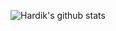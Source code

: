 ![Hardik's github stats](https://github-readme-stats.vercel.app/api?username=oddlyspaced&show_icons=true&count_private=true)
